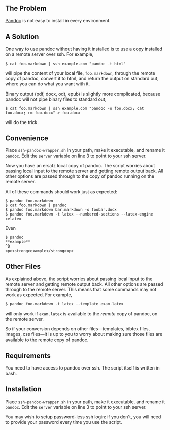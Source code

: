 ## The Problem 

[Pandoc] is not easy to install in every environment. 

## A Solution

One way to use pandoc without having it installed is to use a copy installed on a remote server over ssh. For example,

    $ cat foo.markdown | ssh example.com "pandoc -t html"

will pipe the content of your local file, `foo.markdown`, through the remote copy of pandoc, convert it to html, and return the output on standard out, where you can do what you want with it.

Binary output (pdf, docx, odt, epub) is slightly more complicated, because pandoc will not pipe binary files to standard out,

    $ cat foo.markdown | ssh example.com "pandoc -o foo.docx; cat foo.docx; rm foo.docx" > foo.docx

will do the trick.

## Convenience

Place `ssh-pandoc-wrapper.sh` in your path, make it executable, and rename it `pandoc`. Edit the `server` variable on line 3 to point to your ssh server.

Now you have an ersatz local copy of pandoc. The script worries about
passing local input to the remote server and getting remote output back.
All other options are passed through to the copy of pandoc running on
the remote server.

All of these commands should work just as expected:

    $ pandoc foo.markdown 
    $ cat foo.markdown | pandoc
    $ pandoc foo.markdown bar.markdown -o foobar.docx
    $ pandoc foo.markdown -t latex --numbered-sections --latex-engine xelatex

Even

    $ pandoc
    **example**
    ^D
    <p><strong>example</strong><p>

## Other Files

As explained above, the script worries about passing local input to the remote server and getting remote output back. All other options are passed through to the remote server. This means that some commands may not work as expected. For example,

    $ pandoc foo.markdown -t latex --template exam.latex

will only work if `exam.latex` is available to the *remote* copy of pandoc, on the remote server.

So if your conversion depends on other files—templates, bibtex files, images, css files—it is up to you to worry about making sure those files are available to the remote copy of pandoc.

## Requirements

You need to have access to pandoc over ssh. The script itself is written in bash.

## Installation

Place `ssh-pandoc-wrapper.sh` in your path, make it executable, and rename it `pandoc`. Edit the `server` variable on line 3 to point to your ssh server.

You may wish to setup password-less ssh login: if you don't, you will need to provide your password every time you use the script.

[pandoc]: http://www.johnmacfarlane.net/pandoc/


